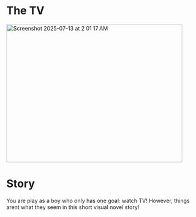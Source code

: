 # The TV
<img width="459" height="361" alt="Screenshot 2025-07-13 at 2 01 17 AM" src="https://github.com/user-attachments/assets/af65156e-d3d8-4520-8c56-9c68745bb93d" />


# Story
You are play as a boy who only has one goal: watch TV! However, things arent what they seem in this short visual novel story!
